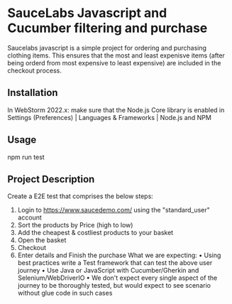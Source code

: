 
# SauceLabs Javascript and Cucumber filtering and purchase

Saucelabs javascript is a simple project for ordering and purchasing clothing items. This ensures that the most and least expenisve items (after being orderd from most expensive to least expensive) are included in the checkout process.

## Installation

In WebStorm 2022.x: make sure that the Node.js Core library is enabled in Settings (Preferences) | Languages & Frameworks | Node.js and NPM


## Usage

npm run test

## Project Description
Create a E2E test that comprises the below steps:
1. Login to https://www.saucedemo.com/ using the "standard_user" account
2. Sort the products by Price (high to low)
3. Add the cheapest & costliest products to your basket
4. Open the basket
5. Checkout
6. Enter details and Finish the purchase
What we are expecting:
• Using best practices write a Test framework that can test the above user journey
• Use Java or JavaScript with Cucumber/Gherkin and Selenium/WebDriverIO
• We don't expect every single aspect of the journey to be thoroughly tested, but
would expect to see scenario without glue code in such cases